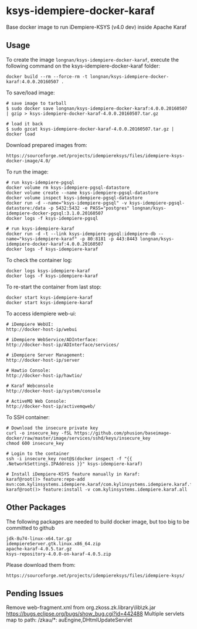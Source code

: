 ksys-idempiere-docker-karaf
=======================

Base docker image to run iDempiere-KSYS (v4.0 dev) inside Apache Karaf

Usage
-----

To create the image `longnan/ksys-idempiere-docker-karaf`, execute the following command on the ksys-idempiere-docker-karaf folder:

	docker build --rm --force-rm -t longnan/ksys-idempiere-docker-karaf:4.0.0.20160507 .

To save/load image:
	
	# save image to tarball
	$ sudo docker save longnan/ksys-idempiere-docker-karaf:4.0.0.20160507 | gzip > ksys-idempiere-docker-karaf-4.0.0.20160507.tar.gz

	# load it back
	$ sudo gzcat ksys-idempiere-docker-karaf-4.0.0.20160507.tar.gz | docker load
	
Download prepared images from:

	https://sourceforge.net/projects/idempiereksys/files/idempiere-ksys-docker-image/4.0/

To run the image:
	
	# run ksys-idempiere-pgsql
	docker volume rm ksys-idempiere-pgsql-datastore
	docker volume create --name ksys-idempiere-pgsql-datastore
	docker volume inspect ksys-idempiere-pgsql-datastore
	docker run -d --name="ksys-idempiere-pgsql" -v ksys-idempiere-pgsql-datastore:/data -p 5432:5432 -e PASS="postgres" longnan/ksys-idempiere-docker-pgsql:3.1.0.20160507
	docker logs -f ksys-idempiere-pgsql
	
	# run ksys-idempiere-karaf
	docker run -d -t --link ksys-idempiere-pgsql:idempiere-db --name="ksys-idempiere-karaf" -p 80:8181 -p 443:8443 longnan/ksys-idempiere-docker-karaf:4.0.0.20160507
	docker logs -f ksys-idempiere-karaf
	
To check the container log:

	docker logs ksys-idempiere-karaf
	docker logs -f ksys-idempiere-karaf

To re-start the container from last stop:	

	docker start ksys-idempiere-karaf
	docker start ksys-idempiere-karaf

To access idempiere web-ui:

	# iDempiere WebUI:
	http://docker-host-ip/webui

	# iDempiere WebService/ADInterface:
	http://docker-host-ip/ADInterface/services/

	# iDempiere Server Management:
	http://docker-host-ip/server

	# Hawtio Console:
	http://docker-host-ip/hawtio/

	# Karaf Webconsole
	http://docker-host-ip/system/console

	# ActiveMQ Web Console:
	http://docker-host-ip/activemqweb/

To SSH container:

	# Download the insecure private key
	curl -o insecure_key -fSL https://github.com/phusion/baseimage-docker/raw/master/image/services/sshd/keys/insecure_key
	chmod 600 insecure_key

	# Login to the container
	ssh -i insecure_key root@$(docker inspect -f "{{ .NetworkSettings.IPAddress }}" ksys-idempiere-karaf)

	# Install iDempiere-KSYS feature manually in Karaf:
	karaf@root()> feature:repo-add mvn:com.kylinsystems.idempiere.karaf/com.kylinsystems.idempiere.karaf.feature/4.0.0/xml/features
	karaf@root()> feature:install -v com.kylinsystems.idempiere.karaf.all

Other Packages
----
The following packages are needed to build docker image, but too big to be committed to github
	
	jdk-8u74-linux-x64.tar.gz
	idempiereServer.gtk.linux.x86_64.zip
	apache-karaf-4.0.5.tar.gz
	ksys-repository-4.0.0-on-karaf-4.0.5.zip

Please download them from:

	https://sourceforge.net/projects/idempiereksys/files/idempiere-ksys/

	
Pending Issues
----
Remove web-fragment.xml from org.zkoss.zk.library\lib\zk.jar
https://bugs.eclipse.org/bugs/show_bug.cgi?id=442488
Multiple servlets map to path: /zkau/*: auEngine,DHtmlUpdateServlet

